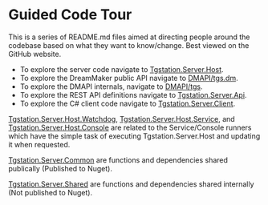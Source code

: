 # Guided Code Tour

This is a series of README.md files aimed at directing people around the codebase based on what they want to know/change. Best viewed on the GitHub website.

- To explore the server code navigate to [Tgstation.Server.Host](./Tgstation.Server.Host).
- To explore the DreamMaker public API navigate to [DMAPI/tgs.dm](./DMAPI/tgs.dm).
- To explore the DMAPI internals, navigate to [DMAPI/tgs](./DMAPI/tgs).
- To explore the REST API definitions navigate to [Tgstation.Server.Api](./Tgstation.Server.Api).
- To explore the C# client code navigate to [Tgstation.Server.Client](./Tgstation.Server.Client).

[Tgstation.Server.Host.Watchdog](./Tgstation.Server.Host.Watchdog), [Tgstation.Server.Host.Service](./Tgstation.Server.Host.Service), and [Tgstation.Server.Host.Console](./Tgstation.Server.Host.Console) are related to the Service/Console runners which have the simple task of executing Tgstation.Server.Host and updating it when requested.

[Tgstation.Server.Common](./Tgstation.Server.Common) are functions and dependencies shared publically (Published to Nuget).

[Tgstation.Server.Shared](./Tgstation.Server.Shared) are functions and dependencies shared internally (Not published to Nuget).
